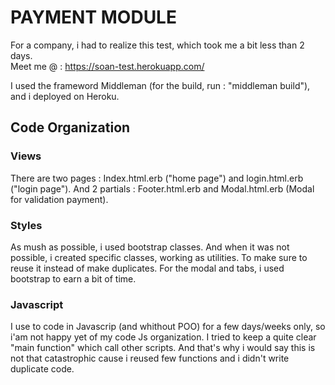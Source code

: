 # PAYMENT MODULE

For a company, i had to realize this test, which took me a bit less than 2 days.
<br>Meet me @ : https://soan-test.herokuapp.com/

I used the frameword Middleman (for the build, run : "middleman build"), and i deployed on Heroku.

## Code Organization
### Views

There are two pages : Index.html.erb ("home page") and login.html.erb ("login page"). And 2 partials : Footer.html.erb and Modal.html.erb (Modal for validation payment).

### Styles

As mush as possible, i used bootstrap classes. And when it was not possible, i created specific classes, working as utilities. To make sure to reuse it instead of make duplicates.
For the modal and tabs, i used bootstrap to earn a bit of time.

### Javascript

I use to code in Javascrip (and whithout POO) for a few days/weeks only, so i'am not happy yet of my code Js organization. I tried to keep a quite clear "main function" which call other scripts. And that's why i would say this is not that catastrophic cause i reused few functions and i didn't write duplicate code.   

